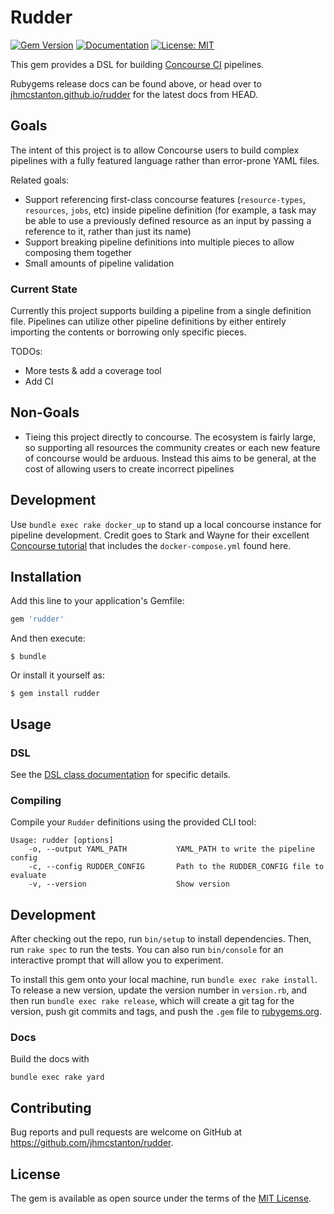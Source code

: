 # Rudder

[![Gem Version](https://badge.fury.io/rb/rudder.svg)](https://badge.fury.io/rb/rudder)
[![Documentation](http://img.shields.io/badge/docs-rdoc.info-blue.svg)](http://rubydoc.org/gems/rudder/frames)
[![License: MIT](https://img.shields.io/badge/License-MIT-yellow.svg)](./LICENSE)

This gem provides a DSL for building [Concourse CI](https://concourse-ci.org/) pipelines.

Rubygems release docs can be found above, or head over to
[jhmcstanton.github.io/rudder](https://jhmcstanton.github.io/rudder) for the latest
docs from HEAD.

## Goals

The intent of this project is to allow Concourse users to build complex pipelines with
a fully featured language rather than error-prone YAML files. 

Related goals:

- Support referencing first-class concourse features (`resource-types`, `resources`,
  `jobs`, etc) inside pipeline definition (for example, a task may be able to use
  a previously defined resource as an input by passing a reference to it, rather
  than just its name)
- Support breaking pipeline definitions into multiple pieces to allow composing
  them together
- Small amounts of pipeline validation

### Current State

Currently this project supports building a pipeline from a single definition file.
Pipelines can utilize other pipeline definitions by either entirely importing
the contents or borrowing only specific pieces.

TODOs:

- More tests & add a coverage tool
- Add CI

## Non-Goals

- Tieing this project directly to concourse. The ecosystem is fairly large, so supporting
  all resources the community creates or each new feature of concourse would be arduous.
  Instead this aims to be general, at the cost of allowing users to create incorrect
  pipelines

## Development

Use `bundle exec rake docker_up` to stand up a local concourse instance
for pipeline development. Credit goes to Stark and Wayne for their excellent 
[Concourse tutorial](https://github.com/starkandwayne/concourse-tutorial/) that
includes the `docker-compose.yml` found here.

## Installation

Add this line to your application's Gemfile:

```ruby
gem 'rudder'
```

And then execute:

    $ bundle

Or install it yourself as:

    $ gem install rudder

## Usage

### DSL
See the [DSL class documentation](https://jhmcstanton.github.io/rudder/Rudder/DSL.html)
for specific details. 

### Compiling

Compile your `Rudder` definitions using the provided CLI tool:

```
Usage: rudder [options]
    -o, --output YAML_PATH           YAML_PATH to write the pipeline config
    -c, --config RUDDER_CONFIG       Path to the RUDDER_CONFIG file to evaluate
    -v, --version                    Show version
```
## Development

After checking out the repo, run `bin/setup` to install dependencies. Then, run `rake spec` to run the tests. You can also run `bin/console` for an interactive prompt that will allow you to experiment.

To install this gem onto your local machine, run `bundle exec rake install`. To release a new version, update the version number in `version.rb`, and then run `bundle exec rake release`, which will create a git tag for the version, push git commits and tags, and push the `.gem` file to [rubygems.org](https://rubygems.org).

### Docs

Build the docs with

```
bundle exec rake yard
```

## Contributing

Bug reports and pull requests are welcome on GitHub at
https://github.com/jhmcstanton/rudder.

## License

The gem is available as open source under the terms of the
[MIT License](https://opensource.org/licenses/MIT).
